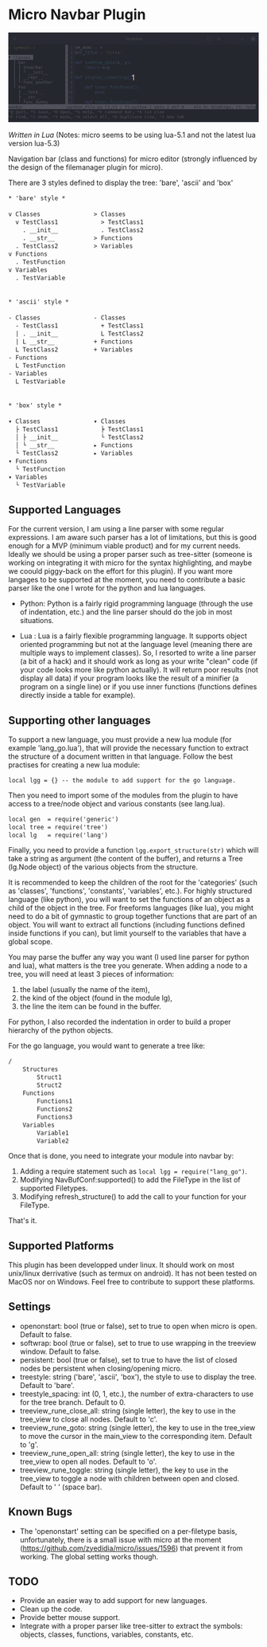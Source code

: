 # Micro Navbar Plugin

![Navbar Plugin in Action](assets/micro.navbar.gif)

*Written in Lua* (Notes: micro seems to be using lua-5.1 and not the latest lua version lua-5.3)

Navigation bar (class and functions) for micro editor (strongly influenced by the design of the filemanager plugin for micro).

There are 3 styles defined to display the tree: 'bare', 'ascii' and 'box'
```
* 'bare' style *

v Classes               > Classes
  v TestClass1            > TestClass1
    . __init__            . TestClass2
    . __str__           > Functions
  . TestClass2          > Variables
v Functions
  . TestFunction
v Variables
  . TestVariable


* 'ascii' style *

- Classes               - Classes
  - TestClass1            + TestClass1
  | . __init__            L TestClass2
  | L __str__           + Functions
  L TestClass2          + Variables
- Functions
  L TestFunction
- Variables
  L TestVariable


* 'box' style *

▾ Classes               ▾ Classes
  ├ TestClass1            ╞ TestClass1
  │ ├ __init__            └ TestClass2
  │ └ __str__           ▸ Functions
  └ TestClass2          ▸ Variables
▾ Functions
  └ TestFunction
▾ Variables
  └ TestVariable
```

Supported Languages
-------------------
For the current version, I am using a line parser with some regular expressions. I am aware such parser has a lot of limitations, but this is good enough for a MVP (minimum viable product) and for my current needs. Ideally we should be using a proper parser such as tree-sitter (someone is working on integrating it with micro for the syntax highlighting, and maybe we coould piggy-back on the effort for this plugin). If you want more langages to be supported at the moment, you need to contribute a basic parser like the one I wrote for the python and lua languages.

- Python: Python is a fairly rigid programming language (through the use of indentation, etc.) and the line parser should do the job in most situations.

- Lua : Lua is a fairly flexible programming language. It supports object oriented programming but not at the language level (meaning there are multiple ways to implement classes). So, I resorted to write a line parser (a bit of a hack) and it should work as long as your write "clean" code (if your code looks more like python actually). It will return poor results (not display all data) if your program looks like the result of a minifier (a program on a single line) or if you use inner functions (functions defines directly inside a table for example).


Supporting other languages
--------------------------
To support a new language, you must provide a new lua module (for example 'lang_go.lua'), that will provide the necessary function to extract the structure of a document written in that language. Follow the best practises for creating a new lua module:
```
local lgg = {} -- the module to add support for the go language.
```

Then you need to import some of the modules from the plugin to have access to a tree/node object and various constants (see lang.lua).

```
local gen  = require('generic')
local tree = require('tree')
local lg   = require('lang')
```

Finally, you need to provide a function `lgg.export_structure(str)` which will take a string as argument (the content of the buffer), and returns a Tree (lg.Node object) of the various objects from the structure.

It is recommended to keep the children of the root for the 'categories' (such as 'classes', 'functions', 'constants', 'variables', etc.). For highly structured language (like python), you will want to set the functions of an object as a child of the object in the tree. For freeforms languages (like lua), you might need to do a bit of gymnastic to group together functions that are part of an object. You will want to extract all functions (including functions defined inside functions if you can), but limit yourself to the variables that have a global scope.

You may parse the buffer any way you want (I used line parser for python and lua), what matters is the tree you generate. When adding a node to a tree, you will need at least 3 pieces of information:
1. the label (usually the name of the item),
2. the kind of the object (found in the module lg),
3. the line the item can be found in the buffer.

For python, I also recorded the indentation in order to build a proper hierarchy of the python objects.

For the go language, you would want to generate a tree like:
```
/
    Structures
        Struct1
        Struct2
    Functions
        Functions1
        Functions2
        Functions3
    Variables
        Variable1
        Variable2
```

Once that is done, you need to integrate your module into navbar by:
1. Adding a require statement such as `local lgg = require("lang_go")`.
2. Modifying NavBufConf:supported() to add the FileType in the list of supported Filetypes.
3. Modifying refresh_structure() to add the call to your function for your FileType.

That's it.


Supported Platforms
-------------------
This plugin has been developped under linux. It should work on most unix/linux derrivative (such as termux on android). It has not been tested on MacOS nor on Windows. Feel free to contribute to support these platforms.


Settings
--------
- openonstart: bool (true or false), set to true to open when micro is open. Default to false.
- softwrap: bool (true or false), set to true to use wrapping in the treeview window. Default to false.
- persistent: bool (true or false), set to true to have the list of closed nodes be persistent when closing/opening micro.
- treestyle: string ('bare', 'ascii', 'box'), the style to use to display the tree. Default to 'bare'.
- treestyle_spacing: int (0, 1, etc.), the number of extra-characters to use for the tree branch. Default to 0.
- treeview_rune_close_all: string (single letter), the key to use in the tree_view to close all nodes. Default to 'c'.
- treeview_rune_goto: string (single letter), the key to use in the tree_view to move the cursor in the main_view to the corresponding item. Default to 'g'.
- treeview_rune_open_all: string (single letter), the key to use in the tree_view to open all nodes. Default to 'o'.
- treeview_rune_toggle: string (single letter), the key to use in the tree_view to toggle a node with children between open and closed. Default to ' ' (space bar).


Known Bugs
----------
- The 'openonstart' setting can be specified on a per-filetype basis, unfortunately, there is a small issue with micro at the moment (https://github.com/zyedidia/micro/issues/1596) that prevent it from working. The global setting works though.


TODO
----
- Provide an easier way to add support for new languages.
- Clean up the code.
- Provide better mouse support.
- Integrate with a proper parser like tree-sitter to extract the symbols: objects, classes, functions, variables, constants, etc.
